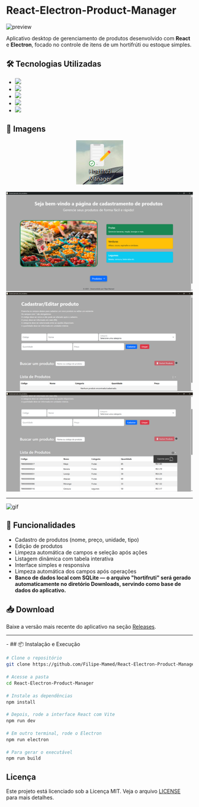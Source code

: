 # React-Electron-Product-Manager

![preview](./assets/preview.gif)

Aplicativo desktop de gerenciamento de produtos desenvolvido com **React** e **Electron**, focado no controle de itens de um hortifrúti ou estoque simples.

## 🛠 Tecnologias Utilizadas

- <img src="https://img.shields.io/badge/react-%2320232a.svg?style=for-the-badge&logo=react&logoColor=%2361DAFB"/>
- <img src="https://img.shields.io/badge/Electron-191970?style=for-the-badge&logo=Electron&logoColor=white"/>
- <img src="https://img.shields.io/badge/sqlite-%2307405e.svg?style=for-the-badge&logo=sqlite&logoColor=white"/>
- <img src="https://img.shields.io/badge/bootstrap-%238511FA.svg?style=for-the-badge&logo=bootstrap&logoColor=white"/>
- <img src="https://img.shields.io/badge/NPM-%23CB3837.svg?style=for-the-badge&logo=npm&logoColor=white"/>

## 📸 Imagens

<div align="center"><img src="https://github.com/Filipe-Mamed/React-Electron-Product-Manager/blob/main/imgs/Captura%20de%20tela%202025-05-09%20163615.png?raw=true" alt="img-logo" /></div>
<br/>
<img src="https://github.com/Filipe-Mamed/React-Electron-Product-Manager/blob/main/imgs/Captura%20de%20Tela%20(30).png?raw=true" alt="imagem-1"/>
<br/>
<img src="https://github.com/Filipe-Mamed/React-Electron-Product-Manager/blob/main/imgs/Captura%20de%20Tela%20(31).png?raw=true" alt="imagem-2"/>
<br/>
<img src="https://github.com/Filipe-Mamed/React-Electron-Product-Manager/blob/main/imgs/Captura%20de%20Tela%20(32).png?raw=true" alt="imagem-3" />
<hr/>
<img src="https://github.com/Filipe-Mamed/React-Electron-Product-Manager/blob/main/imgs/Hortifruti-manager.gif?raw=true" alt="gif" />

## 🚀 Funcionalidades

- Cadastro de produtos (nome, preço, unidade, tipo)
- Edição de produtos
- Limpeza automática de campos e seleção após ações
- Listagem dinâmica com tabela interativa
- Interface simples e responsiva
- Limpeza automática dos campos após operações
- **Banco de dados local com SQLite — o arquivo "hortifruti" será gerado automaticamente no diretório Downloads, servindo como base de dados do aplicativo.**



## 📥 Download

Baixe a versão mais recente do aplicativo na seção [Releases](https://github.com/Filipe-Mamed/React-Electron-Product-Manager/releases).
<hr/>
- ## 📦 Instalação e Execução

```bash
# Clone o repositório
git clone https://github.com/Filipe-Mamed/React-Electron-Product-Manager

# Acesse a pasta
cd React-Electron-Product-Manager

# Instale as dependências
npm install

# Depois, rode a interface React com Vite
npm run dev

# Em outro terminal, rode o Electron
npm run electron

# Para gerar o executável
npm run build
```




## Licença

Este projeto está licenciado sob a Licença MIT. Veja o arquivo [LICENSE](LICENSE) para mais detalhes.
